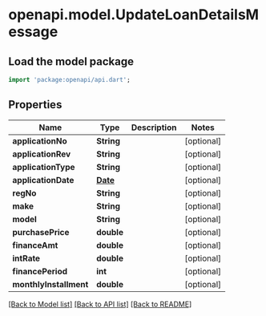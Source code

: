 # openapi.model.UpdateLoanDetailsMessage

## Load the model package
```dart
import 'package:openapi/api.dart';
```

## Properties
Name | Type | Description | Notes
------------ | ------------- | ------------- | -------------
**applicationNo** | **String** |  | [optional] 
**applicationRev** | **String** |  | [optional] 
**applicationType** | **String** |  | [optional] 
**applicationDate** | [**Date**](Date.md) |  | [optional] 
**regNo** | **String** |  | [optional] 
**make** | **String** |  | [optional] 
**model** | **String** |  | [optional] 
**purchasePrice** | **double** |  | [optional] 
**financeAmt** | **double** |  | [optional] 
**intRate** | **double** |  | [optional] 
**financePeriod** | **int** |  | [optional] 
**monthlyInstallment** | **double** |  | [optional] 

[[Back to Model list]](../README.md#documentation-for-models) [[Back to API list]](../README.md#documentation-for-api-endpoints) [[Back to README]](../README.md)


